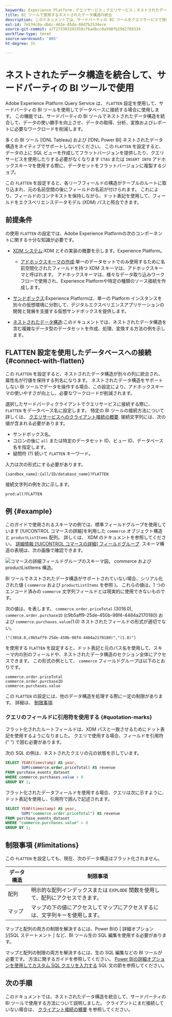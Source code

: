 ```yaml
---
keywords: Experience Platform；クエリサービス；クエリサービス；ネストされたデータ構造；ネストされたデータ；統合；ネストされたデータの統合；
title: BI ツールで使用するネストされたデータ構造の統合
description: このドキュメントでは、サードパーティの BI ツールをクエリサービスで使用する際に、セッション中にすべてのテーブルとビューの XDM スキーマを統合する方法を説明します。
exl-id: 7e534c0a-db6c-463e-85da-88d7b2534ece
source-git-commit: a7f273383293359cf6adbcc0a508fb19d2789339
workflow-type: tm+mt
source-wordcount: '865'
ht-degree: 1%

---
```


# ネストされたデータ構造を統合して、サードパーティの BI ツールで使用

Adobe Experience Platform Query Service は、 `FLATTEN` 設定を使用して、サードパーティの BI ツールを使用してデータベースに接続する場合に使用します。 この機能では、サードパーティの BI ツールでネストされたデータ構造を統合して、データの使い勝手を向上させ、データの取得、分析、変換およびレポートに必要なワークロードを削減します。

多くの BI ツール [!DNL Tableau] および [!DNL Power BI] ネストされたデータ構造をネイティブでサポートしないでください。 この `FLATTEN` を設定すると、データの上に SQL ビューを作成してフラットバージョンを提供したり、クエリサービスを使用したりする必要がなくなります `CTAS` または `INSERT INTO` アドホックスキーマを使用する際に、データセットをフラットバージョンに複製するジョブ。

この `FLATTEN` を設定すると、各リーフフィールドの構造がテーブルのルートに取り込まれ、元の名前空間の後にフィールドの名前が付けられます。 これにより、フィールドのコンテキストを保持しながら、ドット表記を使用して、フィールドをエクスペリエンスデータモデル (XDM) パスと照合できます。

## 前提条件

の使用 `FLATTEN` の設定では、Adobe Experience Platformの次のコンポーネントに関する十分な知識が必要です。

* [XDM システム](../../xdm/home.md):XDM とその実装の概要を示します。Experience Platform。

   * [アドホックスキーマの作成](../../xdm/tutorials/ad-hoc.md):単一のデータセットでのみ使用するために名前空間化されたフィールドを持つ XDM スキーマは、アドホックスキーマと呼ばれます。 アドホックスキーマは、様々なデータ取り込みワークフローで使用され、Experience Platformや特定の種類のソース接続を作成します。

* [サンドボックス](../../sandboxes/home.md):Experience Platformは、単一の Platform インスタンスを別々の仮想環境に分割して、デジタルエクスペリエンスアプリケーションの開発と発展を支援する仮想サンドボックスを提供します。

* [ネストされたデータ構造](./nested-data-structures.md):このドキュメントでは、ネストされたデータ構造を含む複雑なデータ型のデータセットを作成、処理、変換する方法の例を示します。

## FLATTEN 設定を使用したデータベースへの接続 {#connect-with-flatten}

この `FLATTEN` を設定すると、ネストされたデータ構造が別々の列に統合され、属性名が行値を保持する列名になります。 ネストされたデータ構造をサポートしない BI ツールでデータを操作する場合、この設定により、アドホックスキーマの使いやすさが向上し、必要なワークロードが削減されます。

選択したサードパーティクライアントでクエリサービスに接続する際に、 `FLATTEN` をデータベース名に設定します。 特定の BI ツールの接続方法について詳しくは、 [クエリサービスへのクライアント接続の概要](../clients/overview.md). 接続文字列には、次の値が含まれる必要があります。

* サンドボックス名。
* コロンの後に `all` または特定のデータセット ID、ビュー ID、データベース名を指定します。
* 疑問符 (?) 続いて `FLATTEN` キーワード。

入力は次の形式にする必要があります。

```terminal
{sandbox_name}:{all/ID/database_name}?FLATTEN
```

接続文字列の例を次に示します。

```terminal
prod:all?FLATTEN
```

## 例 {#example}

このガイドで使用されるスキーマの例では、標準フィールドグループを使用しています [!UICONTROL コマースの詳細]を利用した `commerce` オブジェクト構造と `productListItems` 配列。 詳しくは、 XDM のドキュメントを参照してください。 [詳細情報 [!UICONTROL コマースの詳細] フィールドグループ](../../xdm/field-groups/event/commerce-details.md). スキーマ構造の表現は、次の画像で確認できます。

![コマースの詳細フィールドグループのスキーマ図。 `commerce` および `productListItems` 構造。](../images/best-practices/flatten-nested-data/commerce-details.png)

BI ツールでネストされたデータ構造がサポートされていない場合、シリアル化された値 ( `commerce` および `productListItems` を参照 )。 これらの値は、1 つのエンコード済みの `commerce` 文字列フィールドとは現実的に使用できないものです。

次の値は、を表します。 `commerce.order.priceTotal` (3018.0), `commerce.order.purchaseID` (c9b5aff9-25de-450b-98f4-4484a2170180) および `commerce.purchases.value`(1.0) ネストされたフィールドの形式が適切でない。

```terminal
("(3018.0,c9b5aff9-25de-450b-98f4-4484a2170180)","(1.0)")
```

を使用する `FLATTEN` を設定すると、ドット表記と元のパス名を使用して、スキーマ内の別のフィールドや、ネストされたデータ構造のセクション全体にアクセスできます。 この形式の例として、 `commerce` フィールドグループは以下のとおりです。

```terminal
commerce.order.priceTotal
commerce.order.purchaseID
commerce.purchases.value
```

この `FLATTEN` の設定には、他のデータ構造を処理する際に一定の制限があります。 詳細は、 [制限事項](#limitations).

### クエリのフィールドに引用符を使用する {#quotation-marks}

フラット化されたルートフィールドは、XDM パスと一致させるためにドット表記を使用するようになりました。 クエリで使用する場合、フィールドを引用符 (&quot; &quot;) で囲む必要があります。

次の SQL の例は、ネストされたクエリの元の状態を示しています。

```sql
SELECT YEAR(timestamp) AS year,
       SUM(commerce.order.priceTotal) AS revenue
FROM purchase_events_dataset
WHERE commerce.purchases.value > 0
GROUP BY 1;
```

フラット化されたデータフィールドを使用する場合、クエリは次に示すように、ドット表記を使用し、引用符で囲んで記述されます。

```sql
SELECT YEAR(timestamp) AS year,
       SUM("commerce.order.priceTotal") AS revenue
FROM purchase_events_dataset
WHERE "commerce.purchases.value" > 0
GROUP BY 1;
```

## 制限事項 {#limitations}

この `FLATTEN` を設定しても、現在、次のデータ構造はフラット化されません。

| データ構造 | 制限事項 |
|---|---|
| 配列 | 明示的な配列インデックスまたは `EXPLODE` 関数を使用して、配列にアクセスできます。 |
| マップ | マップの下の値にアクセスしてマップにアクセスするには、文字列キーを使用します。 |

マップと配列の両方の制限を解決するには、Power BIの [ 詳細オプション ]/[SQL ステートメント ] など、BI ツール生の SQL 編集を使用する必要があります。

マップと配列の制限の両方を解決するには、生の SQL 編集などの BI ツールが必要です。 方法に関するガイドを参照してください。 [Power BIの詳細オプションを使用してカスタム SQL クエリを入力する](https://experienceleague.adobe.com/docs/experience-platform/query/clients/power-bi.html#import-tables-using-custom-sql) SQL 文の節を参照してください。

## 次の手順

このドキュメントでは、ネストされたデータ構造を統合して、サードパーティの BI ツールで使用する方法について説明しました。 クライアントにまだ接続していない場合は、 [クライアント接続の概要](../clients/overview.md) を参照してください。
